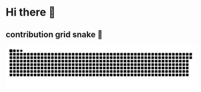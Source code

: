 # Hi there 👋

## contribution grid snake 👋

![github-contribution-grid-snake.svg](https://raw.githubusercontent.com/wscodinglover/wscodinglover/main/assets/github-contribution-grid-snake.svg)

<!--
**wscodinglover/wscodinglover** is a ✨ _special_ ✨ repository because its `README.md` (this file) appears on your GitHub profile.

Here are some ideas to get you started:

- 🔭 I’m currently working on ...
- 🌱 I’m currently learning ...
- 👯 I’m looking to collaborate on ...
- 🤔 I’m looking for help with ...
- 💬 Ask me about ...
- 📫 How to reach me: ...
- 😄 Pronouns: ...
- ⚡ Fun fact: ...
-->
